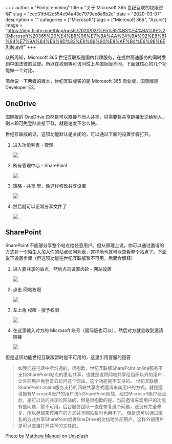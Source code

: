 +++
author = "FlintyLemming"
title = "关于 Microsoft 365 世纪互联的权限说明"
slug = "cec31fd42c554e94a43e7979ee6a6b2c"
date = "2020-03-07"
description = ""
categories = ["Microsoft"]
tags = ["Microsoft 365", "Azure"]
image = "https://img.flinty.moe/blog/posts/2020/03/%E5%85%B3%E4%BA%8E%20Microsoft%20365%20%E4%B8%96%E7%BA%AA%E4%BA%92%E8%81%94%E7%9A%84%E6%9D%83%E9%99%90%E8%AF%B4%E6%98%8E/title.avif"
+++

众所周知，Microsoft 365 世纪互联版是国内代理服务，在提供高速服务的同时受到中国法律的监督。所以在权限等可访问性上与国际版不同，下面就核心的几个功能做一个对比。

简单说一下两者的版本，世纪互联版买的是 Microsoft 365 商业版，国际版是 Developer E3。

## OneDrive

国际版的 OneDrive 自然是可以直接与他人共享，只需要将共享链接发送给别人，别人即可免登陆直接下载，就是速度不怎么快。

世纪互联版的话，这项功能默认是关闭的，可以通过下面的设置步骤打开。

1. 进入功能列表 - 管理

    ![](https://img.flinty.moe/blog/posts/2020/03/%E5%85%B3%E4%BA%8E%20Microsoft%20365%20%E4%B8%96%E7%BA%AA%E4%BA%92%E8%81%94%E7%9A%84%E6%9D%83%E9%99%90%E8%AF%B4%E6%98%8E/1.avif)

2. 所有管理中心 - SharePoint

    ![](https://img.flinty.moe/blog/posts/2020/03/%E5%85%B3%E4%BA%8E%20Microsoft%20365%20%E4%B8%96%E7%BA%AA%E4%BA%92%E8%81%94%E7%9A%84%E6%9D%83%E9%99%90%E8%AF%B4%E6%98%8E/2.avif)

3. 策略 - 共享 里，像这样修改共享设置

    ![](https://img.flinty.moe/blog/posts/2020/03/%E5%85%B3%E4%BA%8E%20Microsoft%20365%20%E4%B8%96%E7%BA%AA%E4%BA%92%E8%81%94%E7%9A%84%E6%9D%83%E9%99%90%E8%AF%B4%E6%98%8E/3.avif)

4. 然后就可以正常分享文件了

    ![](https://img.flinty.moe/blog/posts/2020/03/%E5%85%B3%E4%BA%8E%20Microsoft%20365%20%E4%B8%96%E7%BA%AA%E4%BA%92%E8%81%94%E7%9A%84%E6%9D%83%E9%99%90%E8%AF%B4%E6%98%8E/4.avif)

## SharePoint

SharePoint 不能够分享整个站点给任意用户。但从原理上说，你可以通过邀请的方式将一个陌生人加入你的站点访问列表，这样他也就可以查看整个站点了。下面说下设置步骤（但这项功能在世纪互联版暂不可用，后面会解释）

1. 进入要共享的站点，然后点击设置齿轮 - 网站设置

    ![](https://img.flinty.moe/blog/posts/2020/03/%E5%85%B3%E4%BA%8E%20Microsoft%20365%20%E4%B8%96%E7%BA%AA%E4%BA%92%E8%81%94%E7%9A%84%E6%9D%83%E9%99%90%E8%AF%B4%E6%98%8E/5.avif)

2. 点击 网站权限

    ![](https://img.flinty.moe/blog/posts/2020/03/%E5%85%B3%E4%BA%8E%20Microsoft%20365%20%E4%B8%96%E7%BA%AA%E4%BA%92%E8%81%94%E7%9A%84%E6%9D%83%E9%99%90%E8%AF%B4%E6%98%8E/6.avif)

3. 左上角 权限 - 授予权限

    ![](https://img.flinty.moe/blog/posts/2020/03/%E5%85%B3%E4%BA%8E%20Microsoft%20365%20%E4%B8%96%E7%BA%AA%E4%BA%92%E8%81%94%E7%9A%84%E6%9D%83%E9%99%90%E8%AF%B4%E6%98%8E/7.avif)

4. 在这里输入对方的 Microsoft 账号（国际版也可以），然后对方就会收到邀请链接

    ![](https://img.flinty.moe/blog/posts/2020/03/%E5%85%B3%E4%BA%8E%20Microsoft%20365%20%E4%B8%96%E7%BA%AA%E4%BA%92%E8%81%94%E7%9A%84%E6%9D%83%E9%99%90%E8%AF%B4%E6%98%8E/8.avif)

但是这项功能世纪互联版暂时是不可用的，这里引用客服的回答

> 如我们在电话中所沟通的，很抱歉，世纪互联版SharePoint online服务不支持SharePoint站点的匿名共享，也就是说将网站共享给组织以外的用户，让外部用户免登录去访问这个网站，这个功能是不支持的。
世纪互联版SharePoint online服务支持的网站共享方式邀请来宾用户的方式，就是邀请拥有Microsoft账户的用户访问SharePoint网站，经过Microsoft账户验证后，是可以访问共享的网站的，但是很抱歉的是，当前邀请来宾用户的功能有些问题，暂不可用，后台服务团队一直在修复这个问题，还没有完全修复，所以邀请来宾用户的方式共享网站暂时也用不了。
但是您可以通过匿名的方式共享SharePoint或者OneDrive的文档给外部用户，这样外部用户是可以直接打开共享的文件的。

Photo by [Matthew Manuel](https://unsplash.com/@sawtooth_utopia?utm_source=unsplash&utm_medium=referral&utm_content=creditCopyText) on [Unsplash](https://unsplash.com/s/photos/microsoft?utm_source=unsplash&utm_medium=referral&utm_content=creditCopyText)